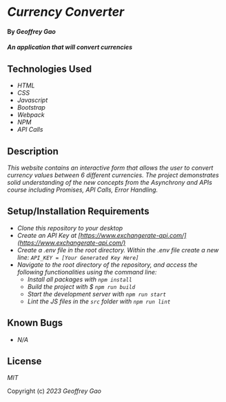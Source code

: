 # _Currency Converter_

#### By _Geoffrey Gao_

#### _An application that will convert currencies_

## Technologies Used

* _HTML_
* _CSS_
* _Javascript_
* _Bootstrap_
* _Webpack_
* _NPM_
* _API Calls_

## Description

_This website contains an interactive form that allows the user to convert currency values between 6 different currencies. The project demonstrates solid understanding of the new concepts from the Asynchrony and APIs course including Promises, API Calls, Error Handling._

## Setup/Installation Requirements

* _Clone this repository to your desktop_
* _Create an API Key at [https://www.exchangerate-api.com/](https://www.exchangerate-api.com/)_
* _Create a .env file in the root directory. Within the .env file create a new line: `API_KEY = [Your Generated Key Here]`_
* _Navigate to the root directory of the repository, and access the following functionalities using the command line:_
   - _Install all packages with `npm install`_
   - _Build the project with $ `npm run build`_
   - _Start the development server with `npm run start`_
   - _Lint the JS files in the `src` folder with `npm run lint`_

## Known Bugs

* _N/A_

## License

_MIT_

Copyright (c) _2023_ _Geoffrey Gao_